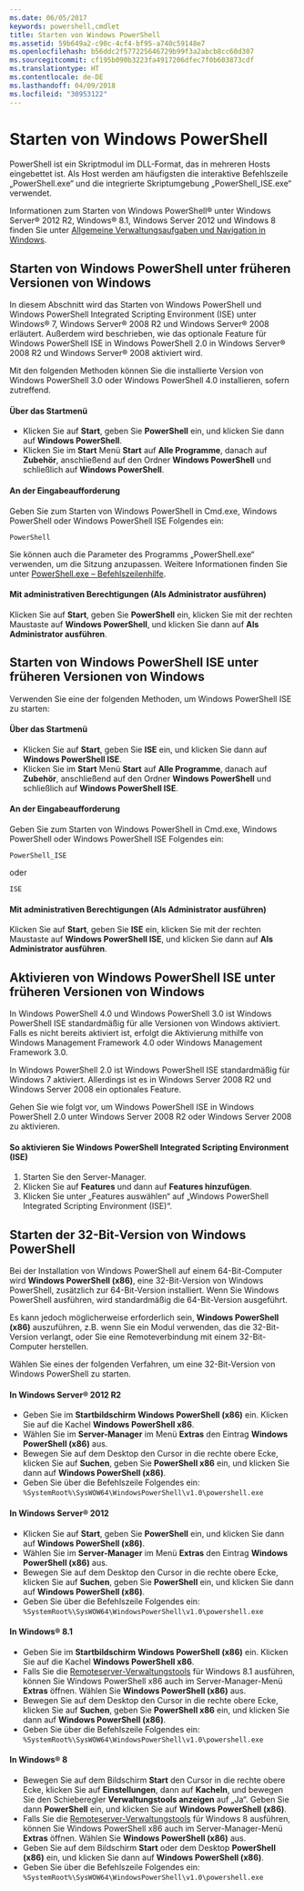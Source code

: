 ```yaml
---
ms.date: 06/05/2017
keywords: powershell,cmdlet
title: Starten von Windows PowerShell
ms.assetid: 59b649a2-c90c-4cf4-bf95-a740c59148e7
ms.openlocfilehash: b56ddc2f577225646729b99f3a2abcb8cc60d307
ms.sourcegitcommit: cf195b090b3223fa4917206dfec7f0b603873cdf
ms.translationtype: HT
ms.contentlocale: de-DE
ms.lasthandoff: 04/09/2018
ms.locfileid: "30953122"
---
```

# <a name="starting-windows-powershell"></a>Starten von Windows PowerShell
PowerShell ist ein Skriptmodul im DLL-Format, das in mehreren Hosts eingebettet ist.  Als Host werden am häufigsten die interaktive Befehlszeile „PowerShell.exe“ und die integrierte Skriptumgebung „PowerShell_ISE.exe“ verwendet.

Informationen zum Starten von Windows PowerShell® unter Windows Server® 2012 R2, Windows® 8.1, Windows Server 2012 und Windows 8 finden Sie unter [Allgemeine Verwaltungsaufgaben und Navigation in Windows](http://technet.microsoft.com/library/hh831491.aspx).

## <a name="how-to-start-windows-powershell-on-earlier-versions-of-windows"></a>Starten von Windows PowerShell unter früheren Versionen von Windows

In diesem Abschnitt wird das Starten von Windows PowerShell und Windows PowerShell Integrated Scripting Environment (ISE) unter Windows® 7, Windows Server® 2008 R2 und Windows Server® 2008 erläutert. Außerdem wird beschrieben, wie das optionale Feature für Windows PowerShell ISE in Windows PowerShell 2.0 in Windows Server® 2008 R2 und Windows Server® 2008 aktiviert wird.

Mit den folgenden Methoden können Sie die installierte Version von Windows PowerShell 3.0 oder Windows PowerShell 4.0 installieren, sofern zutreffend.

#### <a name="from-the-start-menu"></a>Über das Startmenü

- Klicken Sie auf **Start**, geben Sie **PowerShell** ein, und klicken Sie dann auf **Windows PowerShell**.
- Klicken Sie im **Start** Menü **Start** auf **Alle Programme**, danach auf **Zubehör**, anschließend auf den Ordner **Windows PowerShell** und schließlich auf **Windows PowerShell**.

#### <a name="at-the-command-prompt"></a>An der Eingabeaufforderung

Geben Sie zum Starten von Windows PowerShell in Cmd.exe, Windows PowerShell oder Windows PowerShell ISE Folgendes ein:

```
PowerShell
```

Sie können auch die Parameter des Programms „PowerShell.exe“ verwenden, um die Sitzung anzupassen. Weitere Informationen finden Sie unter [PowerShell.exe – Befehlszeilenhilfe](../core-powershell/console/PowerShell.exe-Command-Line-Help.md).

#### <a name="with-administrative-privileges-run-as-administrator"></a>Mit administrativen Berechtigungen (Als Administrator ausführen)

Klicken Sie auf **Start**, geben Sie **PowerShell** ein, klicken Sie mit der rechten Maustaste auf **Windows PowerShell**, und klicken Sie dann auf **Als Administrator ausführen**.

## <a name="how-to-start-windows-powershell-ise-on-earlier-releases-of-windows"></a>Starten von Windows PowerShell ISE unter früheren Versionen von Windows

Verwenden Sie eine der folgenden Methoden, um Windows PowerShell ISE zu starten:

#### <a name="from-the-start-menu"></a>Über das Startmenü

- Klicken Sie auf **Start**, geben Sie **ISE** ein, und klicken Sie dann auf **Windows PowerShell ISE**.
- Klicken Sie im **Start** Menü **Start** auf **Alle Programme**, danach auf **Zubehör**, anschließend auf den Ordner **Windows PowerShell** und schließlich auf **Windows PowerShell ISE**.

#### <a name="at-the-command-prompt"></a>An der Eingabeaufforderung

Geben Sie zum Starten von Windows PowerShell in Cmd.exe, Windows PowerShell oder Windows PowerShell ISE Folgendes ein:

```
PowerShell_ISE
```

oder

```
ISE
```

#### <a name="with-administrative-privileges-run-as-administrator"></a>Mit administrativen Berechtigungen (Als Administrator ausführen)

Klicken Sie auf **Start**, geben Sie **ISE** ein, klicken Sie mit der rechten Maustaste auf **Windows PowerShell ISE**, und klicken Sie dann auf **Als Administrator ausführen**.

## <a name="how-to-enable-windows-powershell-ise-on-earlier-releases-of-windows"></a>Aktivieren von Windows PowerShell ISE unter früheren Versionen von Windows

In Windows PowerShell 4.0 und Windows PowerShell 3.0 ist Windows PowerShell ISE standardmäßig für alle Versionen von Windows aktiviert. Falls es nicht bereits aktiviert ist, erfolgt die Aktivierung mithilfe von Windows Management Framework 4.0 oder Windows Management Framework 3.0.

In Windows PowerShell 2.0 ist Windows PowerShell ISE standardmäßig für Windows 7 aktiviert. Allerdings ist es in Windows Server 2008 R2 und Windows Server 2008 ein optionales Feature.

Gehen Sie wie folgt vor, um Windows PowerShell ISE in Windows PowerShell 2.0 unter Windows Server 2008 R2 oder Windows Server 2008 zu aktivieren.

#### <a name="to-enable-windows-powershell-integrated-scripting-environment-ise"></a>So aktivieren Sie Windows PowerShell Integrated Scripting Environment (ISE)

1. Starten Sie den Server-Manager.
2. Klicken Sie auf **Features** und dann auf **Features hinzufügen**.
3. Klicken Sie unter „Features auswählen“ auf „Windows PowerShell Integrated Scripting Environment (ISE)“.

## <a name="starting-the-32-bit-version-of-windows-powershell"></a>Starten der 32-Bit-Version von Windows PowerShell

Bei der Installation von Windows PowerShell auf einem 64-Bit-Computer wird **Windows PowerShell (x86)**, eine 32-Bit-Version von Windows PowerShell, zusätzlich zur 64-Bit-Version installiert. Wenn Sie Windows PowerShell ausführen, wird standardmäßig die 64-Bit-Version ausgeführt.

Es kann jedoch möglicherweise erforderlich sein, **Windows PowerShell (x86)** auszuführen, z.B. wenn Sie ein Modul verwenden, das die 32-Bit-Version verlangt, oder Sie eine Remoteverbindung mit einem 32-Bit-Computer herstellen.

Wählen Sie eines der folgenden Verfahren, um eine 32-Bit-Version von Windows PowerShell zu starten.

#### <a name="in-windows-server-2012-r2"></a>In Windows Server® 2012 R2

- Geben Sie im **Startbildschirm** **Windows PowerShell (x86)** ein. Klicken Sie auf die Kachel **Windows PowerShell x86**.
- Wählen Sie im **Server-Manager** im Menü **Extras** den Eintrag **Windows PowerShell (x86)** aus.
- Bewegen Sie auf dem Desktop den Cursor in die rechte obere Ecke, klicken Sie auf **Suchen**, geben Sie **PowerShell x86** ein, und klicken Sie dann auf **Windows PowerShell (x86)**.
- Geben Sie über die Befehlszeile Folgendes ein: `%SystemRoot%\SysWOW64\WindowsPowerShell\v1.0\powershell.exe`

#### <a name="in-windows-server-2012"></a>In Windows Server® 2012

- Klicken Sie auf **Start**, geben Sie **PowerShell** ein, und klicken Sie dann auf **Windows PowerShell (x86)**.
- Wählen Sie im **Server-Manager** im Menü **Extras** den Eintrag **Windows PowerShell (x86)** aus.
- Bewegen Sie auf dem Desktop den Cursor in die rechte obere Ecke, klicken Sie auf **Suchen**, geben Sie **PowerShell** ein, und klicken Sie dann auf **Windows PowerShell (x86)**.
- Geben Sie über die Befehlszeile Folgendes ein: `%SystemRoot%\SysWOW64\WindowsPowerShell\v1.0\powershell.exe`

#### <a name="in-windows-81"></a>In Windows® 8.1

- Geben Sie im **Startbildschirm** **Windows PowerShell (x86)** ein. Klicken Sie auf die Kachel **Windows PowerShell x86**.
- Falls Sie die [Remoteserver-Verwaltungstools](http://go.microsoft.com/fwlink/?LinkID=304145) für Windows 8.1 ausführen, können Sie Windows PowerShell x86 auch im Server-Manager-Menü **Extras** öffnen.
  Wählen Sie **Windows PowerShell (x86)** aus.
- Bewegen Sie auf dem Desktop den Cursor in die rechte obere Ecke, klicken Sie auf **Suchen**, geben Sie **PowerShell x86** ein, und klicken Sie dann auf **Windows PowerShell (x86)**.
- Geben Sie über die Befehlszeile Folgendes ein: `%SystemRoot%\SysWOW64\WindowsPowerShell\v1.0\powershell.exe`

#### <a name="in-windows-8"></a>In Windows® 8

- Bewegen Sie auf dem Bildschirm **Start** den Cursor in die rechte obere Ecke, klicken Sie auf **Einstellungen**, dann auf **Kacheln**, und bewegen Sie den Schieberegler **Verwaltungstools anzeigen** auf „Ja“. Geben Sie dann **PowerShell** ein, und klicken Sie auf **Windows PowerShell (x86)**.
- Falls Sie die [Remoteserver-Verwaltungstools](http://www.microsoft.com/download/details.aspx?id=28972) für Windows 8 ausführen, können Sie Windows PowerShell x86 auch im Server-Manager-Menü **Extras** öffnen. Wählen Sie **Windows PowerShell (x86)** aus.
- Geben Sie auf dem Bildschirm **Start** oder dem Desktop **PowerShell (x86)** ein, und klicken Sie dann auf **Windows PowerShell (x86)**.
- Geben Sie über die Befehlszeile Folgendes ein: `%SystemRoot%\SysWOW64\WindowsPowerShell\v1.0\powershell.exe`